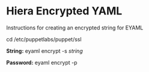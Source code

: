 # Hiera Encrypted YAML
Instructions for creating an encrypted string for EYAML

cd /etc/puppetlabs/puppet/ssl

**String:**   eyaml encrypt -s *string*

**Password:** eyaml encrypt -p
